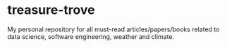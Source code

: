# treasure-trove
My personal repository for all must-read articles/papers/books related to data science, software engineering, weather and climate.

